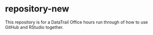 # repository-new
This repository is for a DataTrail Office hours run through of how to use GitHub and RStudio together.
